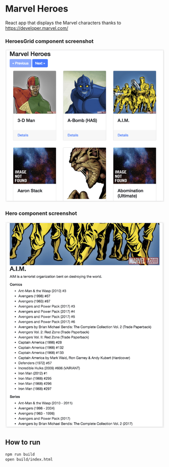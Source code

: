 # Marvel Heroes

React app that displays the Marvel characters thanks to https://developer.marvel.com/

### HeroesGrid component screenshot

![HeroesGrid component screenshot](doc/HeroesGrid.png)

### Hero component screenshot

![Hero component screenshot](doc/Hero.png)

## How to run

```
npm run build
open build/index.html
```
